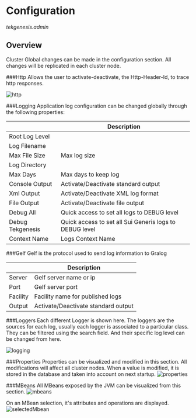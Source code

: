 # Configuration

_tekgenesis.admin_

## Overview

Cluster Global changes can be made in the configuration section. All changes will be replicated in each cluster node.

###Http
Allows the user to activate-deactivate, the Http-Header-Id, to trace http responses.

![http](/img/http.png)

###Logging
Application log configuration can be changed globally through the following properties:


| |Description|
|----|--------------------|
|Root Log Level||
|Log Filename||
|Max File Size|Max log size|
|Log Directory||
|Max Days|Max days to keep log|
|Console Output|Activate/Deactivate standard output|
|Xml Output|Activate/Deactivate XML log format|
|File Output|Activate/Deactivate file output|
|Debug All|Quick access to set all logs to DEBUG level|
|Debug Tekgenesis|Quick access to set all Sui Generis logs to DEBUG level|
|Context Name|Logs Context Name|

###Gelf
Gelf is the protocol used to send log information to Gralog


| |Description|
|----|--------------------|
|Server|Gelf server name or ip|
|Port|Gelf server port|
|Facility|Facility name for published logs|
|Output|Activate/Deactivate standard output|

###Loggers
Each different Logger is shown here. The loggers are the sources for each log, usually each logger is associated to a particular class. They can be filtered using the search field.
And their specific log level can be changed from here.

![logging](/img/logging.png)

###Properties
Properties can be visualized and modified in this section. All modifications will affect all cluster nodes.
When a value is modified, it is stored in the database and taken into account on next startup.
![properties](/img/properties.png)


###MBeans
All MBeans exposed by the JVM can be visualized from this section.
![mbeans](/img/mbeans.png)

On an MBean selection, it's attributes and operations are displayed.
![selectedMbean](/img/selectedMbean.png)


